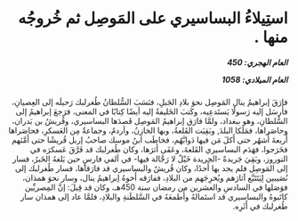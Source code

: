 <h1 dir="rtl">استِيلاءُ البساسيري على المَوصِل ثم خُروجُه منها .</h1>

<h5 dir="rtl">العام الهجري:  450

العام الميلادي: 1058

</h5>

<p dir="rtl">فارَقَ إبراهيمُ ينال المَوصِل نحوَ بلادِ الجَبلِ، فنَسَبَ السُّلطانُ طُغرلبك رَحيلَه إلى العِصيانِ، فأَرسَل إليه رَسولًا يَستَدعِيه، وكَتبَ الخَليفةُ إليه أيضًا كِتابًا في المعنى، فرَجعَ إبراهيمُ إلى السُّلطانِ، وهو ببغداد، ولمَّا فارَق إبراهيمُ المَوصِل قَصدَها البساسيري، وقُريشُ بن بَدران، وحاصَراها، فمَلَكا البلدَ, وبَقِيَت القَلعةُ، وبها الخازِنُ، وأردمُ، وجماعةٌ مِن العَسكرِ، فحاصَراها أَربعةَ أَشهُر حتى أَكلَ مَن فيها دَوابَّهُم، فخاطَب ابنُ موسك صاحبُ إربل قُريشًا حتى أَمَّنَهم فخَرَجوا، فهَدَم البساسيري القَلعةَ، وعَفَى أَثرَها، وكان طُغرلبك قد فَرَّقَ عَسكرَه في النوروز، وبَقِيَ جَريدةً -الجريدة خَيْلٌ لا رَجَّالة فيها- في ألفي فارسٍ حين بَلغهُ الخَبرُ، فسار إلى المَوصِل فلم يجد بها أَحدًا، وكان قُريشٌ والبساسيري قد فارَقاها، فسار طُغرلبك إلى نُصَيبين لِيَتَتَبَّع آثارَهم ويُخرِجَهم من البلادِ، ففارَقه أَخوهُ إبراهيمُ ينال، وسار نحوَ همذان، فوَصَلها في السادسِ والعشرين من رمضان سنة 450هـ، وكان قد قِيلَ: إنَّ المِصريِّين كاتَبوهُ والبساسيري قد استَمالهُ وأَطمعَهُ في السَّلطَنةِ والبلادِ، فلمَّا عاد إلى همذان سار طُغرلبك في أَثَرِه.</p></br>
